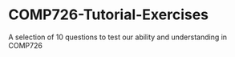 # COMP726-Tutorial-Exercises
A selection of 10 questions to test our ability and understanding in COMP726
